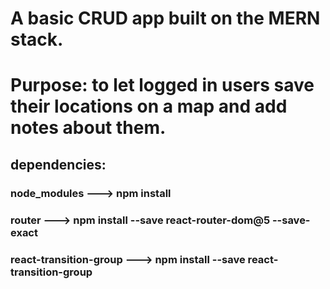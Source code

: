 # A basic CRUD app built on the MERN stack.
# Purpose: to let logged in users save their locations on a map and add notes about them.

## dependencies:
### node_modules   --->   npm install
### router   --->    npm install --save react-router-dom@5 --save-exact
### react-transition-group --->    npm install  --save react-transition-group
